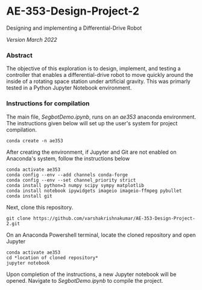 # AE-353-Design-Project-2
Designing and implementing a Differential-Drive Robot

*Version March 2022*

### Abstract
The objective of this exploration is to design, implement, and testing a controller that enables a differential-drive robot to move quickly around the inside of a rotating space station under artificial gravity. This was primarly tested in a Python Jupyter Notebook environment. 

### Instructions for compilation
The main file, *SegbotDemo.ipynb*, runs on an *ae353* anaconda environment. The instructions given below will set up the user's system for project compilation.

    conda create -n ae353
    
After creating the environment, if Jupyter and Git are not enabled on Anaconda's system, follow the instructions below

    conda activate ae353
    conda config --env --add channels conda-forge
    conda config --env --set channel_priority strict
    conda install python=3 numpy scipy sympy matplotlib
    conda install notebook ipywidgets imageio imageio-ffmpeg pybullet
    conda install git
    
 Next, clone this repository.
 
    git clone https://github.com/varshakrishnakumar/AE-353-Design-Project-2.git
 
 On an Anaconda Powershell terminal, locate the cloned repository and open Jupyter
    
    conda activate ae353
    cd *location of cloned repository*
    jupyter notebook
 
 Upon completion of the instructions, a new Jupyter notebook will be opened. Navigate to *SegbotDemo.ipynb* to compile the project.
 
